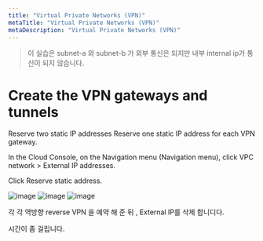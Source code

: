```yaml
---
title: "Virtual Private Networks (VPN)"
metaTitle: "Virtual Private Networks (VPN)"
metaDescription: "Virtual Private Networks (VPN)"
---
```


> 이 실습은 subnet-a 와 subnet-b 가 외부 통신은 되지만
> 내부 internal ip가 통신이 되지 않습니다.


# Create the VPN gateways and tunnels

Reserve two static IP addresses
Reserve one static IP address for each VPN gateway.

In the Cloud Console, on the Navigation menu (Navigation menu), click VPC network > External IP addresses.

Click Reserve static address.

![image](https://user-images.githubusercontent.com/16316626/155678612-87e91a89-7473-4536-a9a0-cef9ef89ac48.png)
![image](https://user-images.githubusercontent.com/16316626/155678625-18f55ec8-bcae-4226-9fda-8f96917458ca.png)
![image](https://user-images.githubusercontent.com/16316626/155678652-619c4583-20ff-4a1f-9ef2-195d48a240ef.png)



각 각 역방향 reverse VPN 을 예약 해 준 뒤 ,
External IP를 삭제 합니디다.

시간이 좀 걸립니다.
